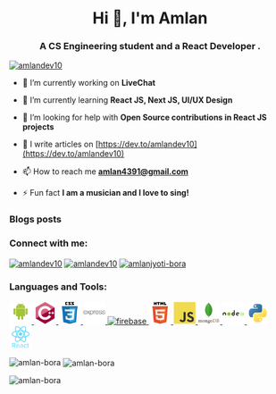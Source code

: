 <h1 align="center">Hi 👋, I'm Amlan</h1>
<h3 align="center">A CS Engineering student and a React Developer .</h3>


<p align="left"> <a href="https://twitter.com/amlandev10" target="blank"><img src="https://img.shields.io/twitter/follow/amlandev10?logo=twitter&style=for-the-badge" alt="amlandev10" /></a> </p>

- 🔭 I’m currently working on **LiveChat**

- 🌱 I’m currently learning **React JS, Next JS, UI/UX Design**

<!-- - 👯 I’m looking to collaborate on **React JS projects** -->

- 🤝 I’m looking for help with **Open Source contributions in React JS projects**

- 📝 I write articles on [https://dev.to/amlandev10](https://dev.to/amlandev10)

<!-- - 💬 Ask me about **HTML, CSS , Javascript, DSA** -->

- 📫 How to reach me **amlan4391@gmail.com**

- ⚡ Fun fact **I am a musician and I love to sing!**

### Blogs posts
<!-- BLOG-POST-LIST:START -->
<!-- BLOG-POST-LIST:END -->

<h3 align="left">Connect with me:</h3>
<p align="left">
<a href="https://dev.to/amlandev10" target="blank"><img align="center" src="https://cdn.jsdelivr.net/npm/simple-icons@3.0.1/icons/dev-dot-to.svg" alt="amlandev10" height="30" width="40" /></a>
<a href="https://twitter.com/amlandev10" target="blank"><img align="center" src="https://raw.githubusercontent.com/rahuldkjain/github-profile-readme-generator/master/src/images/icons/Social/twitter.svg" alt="amlandev10" height="30" width="40" /></a>
<a href="https://linkedin.com/in/amlanjyoti-bora" target="blank"><img align="center" src="https://raw.githubusercontent.com/rahuldkjain/github-profile-readme-generator/master/src/images/icons/Social/linked-in-alt.svg" alt="amlanjyoti-bora" height="30" width="40" /></a>
</p>

<h3 align="left">Languages and Tools:</h3>
<p align="left"> <a href="https://developer.android.com" target="_blank"> <img src="https://raw.githubusercontent.com/devicons/devicon/master/icons/android/android-original-wordmark.svg" alt="android" width="40" height="40"/> </a> <a href="https://www.w3schools.com/cpp/" target="_blank"> <img src="https://raw.githubusercontent.com/devicons/devicon/master/icons/cplusplus/cplusplus-original.svg" alt="cplusplus" width="40" height="40"/> </a> <a href="https://www.w3schools.com/css/" target="_blank"> <img src="https://raw.githubusercontent.com/devicons/devicon/master/icons/css3/css3-original-wordmark.svg" alt="css3" width="40" height="40"/> </a> <a href="https://expressjs.com" target="_blank"> <img src="https://raw.githubusercontent.com/devicons/devicon/master/icons/express/express-original-wordmark.svg" alt="express" width="40" height="40"/> </a> <a href="https://firebase.google.com/" target="_blank"> <img src="https://www.vectorlogo.zone/logos/firebase/firebase-icon.svg" alt="firebase" width="40" height="40"/> </a> <a href="https://www.w3.org/html/" target="_blank"> <img src="https://raw.githubusercontent.com/devicons/devicon/master/icons/html5/html5-original-wordmark.svg" alt="html5" width="40" height="40"/> </a> <a href="https://developer.mozilla.org/en-US/docs/Web/JavaScript" target="_blank"> <img src="https://raw.githubusercontent.com/devicons/devicon/master/icons/javascript/javascript-original.svg" alt="javascript" width="40" height="40"/> </a> <a href="https://www.mongodb.com/" target="_blank"> <img src="https://raw.githubusercontent.com/devicons/devicon/master/icons/mongodb/mongodb-original-wordmark.svg" alt="mongodb" width="40" height="40"/> </a> <a href="https://nodejs.org" target="_blank"> <img src="https://raw.githubusercontent.com/devicons/devicon/master/icons/nodejs/nodejs-original-wordmark.svg" alt="nodejs" width="40" height="40"/> </a> <a href="https://www.python.org" target="_blank"> <img src="https://raw.githubusercontent.com/devicons/devicon/master/icons/python/python-original.svg" alt="python" width="40" height="40"/> </a> <a href="https://reactjs.org/" target="_blank"> <img src="https://raw.githubusercontent.com/devicons/devicon/master/icons/react/react-original-wordmark.svg" alt="react" width="40" height="40"/> </a> </p>

<p><img align="left" src="https://github-readme-stats.vercel.app/api/top-langs?username=amlan-bora&show_icons=true&locale=en&layout=compact" alt="amlan-bora" /></p>

<p>&nbsp;<img align="center" src="https://github-readme-stats.vercel.app/api?username=amlan-bora&show_icons=true&locale=en" alt="amlan-bora" /></p>

<p align="left"> <img src="https://komarev.com/ghpvc/?username=amlan-bora&label=Profile%20views&color=0e75b6&style=flat" alt="amlan-bora" /> </p>


<!---
Amlan-Bora/Amlan-Bora is a ✨ special ✨ repository because its `README.md` (this file) appears on your GitHub profile.
You can click the Preview link to take a look at your changes.
--->
